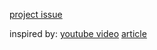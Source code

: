 [project issue](https://github.com/HackYourFutureBelgium/class-13-14/issues/309#issue-939081937
)

inspired by:
[youtube video](https://www.youtube.com/watch?v=J8QbjXdVl9c)
[article](https://www.sitepoint.com/simple-javascript-quiz/)